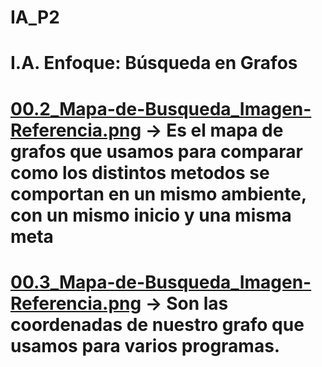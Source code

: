 # IA_P2
# I.A. Enfoque: Búsqueda en Grafos
# [00.2_Mapa-de-Busqueda_Imagen-Referencia.png](https://github.com/AlejandraRG57/IA_P2_Busqueda-en-Grafos/blob/main/00.2_Mapa-de-Busqueda_Imagen-Referencia.png) -> Es el mapa de grafos que usamos para comparar como los distintos metodos se comportan en un mismo ambiente, con un mismo inicio y una misma meta
# [00.3_Mapa-de-Busqueda_Imagen-Referencia.png](https://github.com/AlejandraRG57/IA_P2_Busqueda-en-Grafos/blob/main/00.3_Mapa-de-Busqueda_Imagen-Referencia.png) -> Son las coordenadas de nuestro grafo que usamos para varios programas. 
